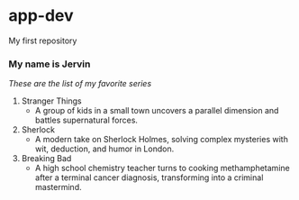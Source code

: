 # app-dev
My first repository
### My name is Jervin
*These are the list of my favorite series*
1. Stranger Things
   - A group of kids in a small town uncovers a parallel dimension and battles supernatural forces.
2. Sherlock
   - A modern take on Sherlock Holmes, solving complex mysteries with wit, deduction, and humor in London.
3. Breaking Bad
   - A  high school chemistry teacher turns to cooking methamphetamine after a terminal cancer diagnosis, transforming into a criminal mastermind.
